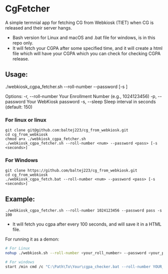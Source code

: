 # CgFetcher
A simple termnial app for fetching CG from Webkiosk (TIET) when CG is released and their server hangs.
- Bash version for Linux and macOS and .bat file for windows, is in this repo only.
- It will fetch your CGPA after some specified time, and it will create a html file which will have your CGPA which you can check for checking CGPA release. 

## Usage: 
./webkiosk_cgpa_fetcher.sh --roll-number <num> --password <pass> [-s <seconds>]

Options:
  -r, --roll-number   Your Enrollment Number (e.g., 1024123456)
  -p, --password      Your WebKiosk password
  -s, --sleep         Sleep interval in seconds (default: 150)

### For linux or linux
```
git clone git@github.com:baltej223/cg_from_webkiosk.git
cd cg_from_webkiosk
chmod a+x ./webkiosk_cgpa_fetcher.sh
./webkiosk_cgpa_fetcher.sh --roll-number <num> --password <pass> [-s <seconds>]
```
### For Windows
```
git clone https://github.com/baltej223/cg_from_webkiosk.git
cd cg_from_webkiosk
./webkiosk_cgpa_fetch.bat --roll-number <num> --password <pass> [-s <seconds>]
```

## Example: 
```
./webkiosk_cgpa_fetcher.sh --roll-number 1024123456 --password pass -s 100
```
- It will fetch you cgpa after every 100 seconds, and will save it in a HTML file.

For running it as a demon: 
```bash
# For Linux
nohup ./webkiosk.sh --roll-number <your_roll_number> --password <your_password> &

# For windows
start /min cmd /c "C:\Path\To\Your\cgpa_checker.bat --roll-number YOUR_ROLL_NUMBER --password YOUR_PASSWORD"
```
